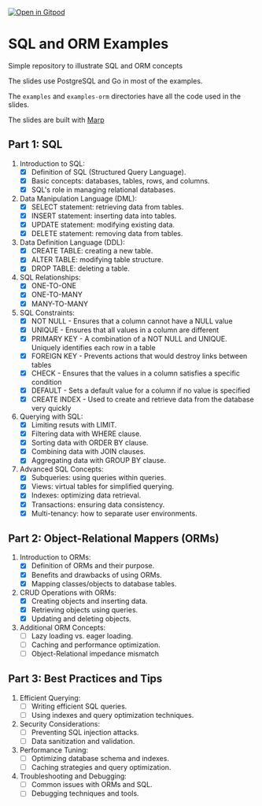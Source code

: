 [![Open in Gitpod](https://gitpod.io/button/open-in-gitpod.svg)](https://gitpod.io/#https://github.com/andreluciani/sql-orm-examples)

# SQL and ORM Examples

Simple repository to illustrate SQL and ORM concepts

The slides use PostgreSQL and Go in most of the examples.

The `examples` and `examples-orm` directories have all the code used in the slides.

The slides are built with [Marp](https://github.com/marp-team/marp-cli)

## **Part 1: SQL**

1. Introduction to SQL:
   - [x]  Definition of SQL (Structured Query Language).
   - [x]  Basic concepts: databases, tables, rows, and columns.
   - [x]  SQL's role in managing relational databases.

2. Data Manipulation Language (DML):
   - [x]  SELECT statement: retrieving data from tables.
   - [x]  INSERT statement: inserting data into tables.
   - [x]  UPDATE statement: modifying existing data.
   - [x]  DELETE statement: removing data from tables.

3. Data Definition Language (DDL):
   - [x]  CREATE TABLE: creating a new table.
   - [x]  ALTER TABLE: modifying table structure.
   - [x]  DROP TABLE: deleting a table.

4. SQL Relationships:
   - [x]  ONE-TO-ONE
   - [x]  ONE-TO-MANY
   - [x]  MANY-TO-MANY

5. SQL Constraints:
   - [x]  NOT NULL - Ensures that a column cannot have a NULL value
   - [x]  UNIQUE - Ensures that all values in a column are different
   - [x]  PRIMARY KEY - A combination of a NOT NULL and UNIQUE. Uniquely identifies each row in a table
   - [x]  FOREIGN KEY - Prevents actions that would destroy links between tables
   - [x]  CHECK - Ensures that the values in a column satisfies a specific condition
   - [x]  DEFAULT - Sets a default value for a column if no value is specified
   - [x]  CREATE INDEX - Used to create and retrieve data from the database very quickly

6. Querying with SQL:
   - [x]  Limiting resuts with LIMIT.
   - [x]  Filtering data with WHERE clause.
   - [x]  Sorting data with ORDER BY clause.
   - [x]  Combining data with JOIN clauses.
   - [x]  Aggregating data with GROUP BY clause.

7. Advanced SQL Concepts:
   - [x]  Subqueries: using queries within queries.
   - [x]  Views: virtual tables for simplified querying.
   - [x]  Indexes: optimizing data retrieval.
   - [x]  Transactions: ensuring data consistency.
   - [x]  Multi-tenancy: how to separate user environments.

## **Part 2: Object-Relational Mappers (ORMs)**

1. Introduction to ORMs:
   - [x]  Definition of ORMs and their purpose.
   - [x]  Benefits and drawbacks of using ORMs.
   - [x]  Mapping classes/objects to database tables.

2. CRUD Operations with ORMs:
   - [x]  Creating objects and inserting data.
   - [x]  Retrieving objects using queries.
   - [x]  Updating and deleting objects.

4. Additional ORM Concepts:
   - [ ]  Lazy loading vs. eager loading.
   - [ ]  Caching and performance optimization.
   - [ ]  Object-Relational impedance mismatch

## **Part 3: Best Practices and Tips**

1. Efficient Querying:
   - [ ]  Writing efficient SQL queries.
   - [ ]  Using indexes and query optimization techniques.

2. Security Considerations:
   - [ ]  Preventing SQL injection attacks.
   - [ ]  Data sanitization and validation.

3. Performance Tuning:
   - [ ]  Optimizing database schema and indexes.
   - [ ]  Caching strategies and query optimization.

5. Troubleshooting and Debugging:
   - [ ]  Common issues with ORMs and SQL.
   - [ ]  Debugging techniques and tools.

